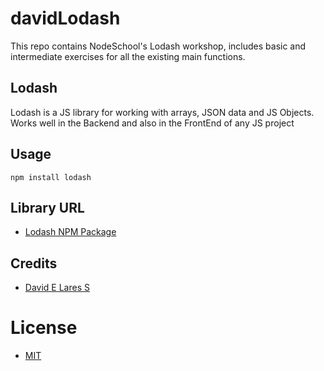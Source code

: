 # davidLodash	

This repo contains NodeSchool's Lodash workshop, includes basic and intermediate exercises for all the existing main functions.

## Lodash

Lodash is a JS library for working with arrays, JSON data and JS Objects. Works well in the Backend and also in the FrontEnd of any JS project

## Usage

`npm install lodash`

## Library URL

- [Lodash NPM Package](https://www.npmjs.com/package/lodash)

## Credits

- [David E Lares S](https://twitter.com/davidlares3)

# License

- [MIT](https://opensource.org/licenses/MIT) 